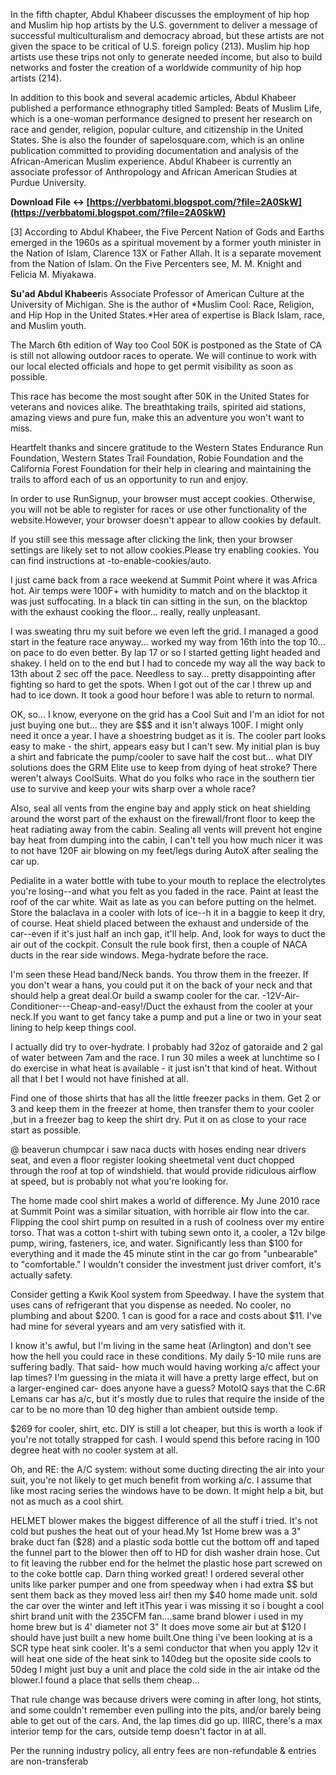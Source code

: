 In the fifth chapter, Abdul Khabeer discusses the employment of hip hop and Muslim hip hop artists by the U.S. government to deliver a message of successful multiculturalism and democracy abroad, but these artists are not given the space to be critical of U.S. foreign policy (213). Muslim hip hop artists use these trips not only to generate needed income, but also to build networks and foster the creation of a worldwide community of hip hop artists (214).
 
In addition to this book and several academic articles, Abdul Khabeer published a performance ethnography titled Sampled: Beats of Muslim Life, which is a one-woman performance designed to present her research on race and gender, religion, popular culture, and citizenship in the United States. She is also the founder of sapelosquare.com, which is an online publication committed to providing documentation and analysis of the African-American Muslim experience. Abdul Khabeer is currently an associate professor of Anthropology and African American Studies at Purdue University.
 
**Download File ↔ [https://verbbatomi.blogspot.com/?file=2A0SkW](https://verbbatomi.blogspot.com/?file=2A0SkW)**


 
[3] According to Abdul Khabeer, the Five Percent Nation of Gods and Earths emerged in the 1960s as a spiritual movement by a former youth minister in the Nation of Islam, Clarence 13X or Father Allah. It is a separate movement from the Nation of Islam. On the Five Percenters see, M. M. Knight and Felicia M. Miyakawa.
 
**Su'ad Abdul Khabeer**is Associate Professor of American Culture at the University of Michigan. She is the author of *Muslim Cool: Race, Religion, and Hip Hop in the United States.*Her area of expertise is Black Islam, race, and Muslim youth.
 
The March 6th edition of Way too Cool 50K is postponed as the State of CA is still not allowing outdoor races to operate. We will continue to work with our local elected officials and hope to get permit visibility as soon as possible.
 
This race has become the most sought after 50K in the United States for veterans and novices alike. The breathtaking trails, spirited aid stations, amazing views and pure fun, make this an adventure you won't want to miss.
 
Heartfelt thanks and sincere gratitude to the Western States Endurance Run Foundation, Western States Trail Foundation, Robie Foundation and the California Forest Foundation for their help in clearing and maintaining the trails to afford each of us an opportunity to run and enjoy.

In order to use RunSignup, your browser must accept cookies. Otherwise, you will not be able to register for races or use other functionality of the website.However, your browser doesn't appear to allow cookies by default.
 
If you still see this message after clicking the link, then your browser settings are likely set to not allow cookies.Please try enabling cookies. You can find instructions at -to-enable-cookies/auto.
 
I just came back from a race weekend at Summit Point where it was Africa hot. Air temps were 100F+ with humidity to match and on the blacktop it was just suffocating. In a black tin can sitting in the sun, on the blacktop with the exhaust cooking the floor... really, really unpleasant.
 
I was sweating thru my suit before we even left the grid. I managed a good start in the feature race anyway... worked my way from 16th into the top 10... on pace to do even better. By lap 17 or so I started getting light headed and shakey. I held on to the end but I had to concede my way all the way back to 13th about 2 sec off the pace. Needless to say... pretty disappointing after fighting so hard to get the spots. When I got out of the car I threw up and had to ice down. It took a good hour before I was able to return to normal.
 
OK, so... I know, everyone on the grid has a Cool Suit and I'm an idiot for not just buying one but... they are $$$ and it isn't always 100F. I might only need it once a year. I have a shoestring budget as it is. The cooler part looks easy to make - the shirt, appears easy but I can't sew. My initial plan is buy a shirt and fabricate the pump/cooler to save half the cost but... what DIY solutions does the GRM Elite use to keep from dying of heat stroke? There weren't always CoolSuits. What do you folks who race in the southern tier use to survive and keep your wits sharp over a whole race?
 
Also, seal all vents from the engine bay and apply stick on heat shielding around the worst part of the exhaust on the firewall/front floor to keep the heat radiating away from the cabin. Sealing all vents will prevent hot engine bay heat from dumping into the cabin, I can't tell you how much nicer it was to not have 120F air blowing on my feet/legs during AutoX after sealing the car up.
 
Pedialite in a water bottle with tube to your mouth to replace the electrolytes you're losing--and what you felt as you faded in the race. Paint at least the roof of the car white. Wait as late as you can before putting on the helmet. Store the balaclava in a cooler with lots of ice--h it in a baggie to keep it dry, of course. Heat shield placed between the exhaust and underside of the car--even if it's just half an inch gap, it'll help. And, look for ways to duct the air out of the cockpit. Consult the rule book first, then a couple of NACA ducts in the rear side windows. Mega-hydrate before the race.
 
I'm seen these Head band/Neck bands. You throw them in the freezer. If you don't wear a hans, you could put it on the back of your neck and that should help a great deal.Or build a swamp cooler for the car. -12V-Air-Conditioner---Cheap-and-easy!/Duct the exhaust from the cooler at your neck.If you want to get fancy take a pump and put a line or two in your seat lining to help keep things cool.
 
I actually did try to over-hydrate. I probably had 32oz of gatoraide and 2 gal of water between 7am and the race. I run 30 miles a week at lunchtime so I do exercise in what heat is available - it just isn't that kind of heat. Without all that I bet I would not have finished at all.
 
Find one of those shirts that has all the little freezer packs in them. Get 2 or 3 and keep them in the freezer at home, then transfer them to your cooler ,but in a freezer bag to keep the shirt dry. Put it on as close to your race start as possible.
 
@ beaverun chumpcar i saw naca ducts with hoses ending near drivers seat, and even a floor register looking sheetmetal vent duct chopped through the roof at top of windshield. that would provide ridiculous airflow at speed, but is probably not what you're looking for.
 
The home made cool shirt makes a world of difference. My June 2010 race at Summit Point was a similar situation, with horrible air flow into the car. Flipping the cool shirt pump on resulted in a rush of coolness over my entire torso. That was a cotton t-shirt with tubing sewn onto it, a cooler, a 12v bilge pump, wiring, fasteners, ice, and water. Significantly less than $100 for everything and it made the 45 minute stint in the car go from "unbearable" to "comfortable." I wouldn't consider the investment just driver comfort, it's actually safety.
 
Consider getting a Kwik Kool system from Speedway. I have the system that uses cans of refrigerant that you dispense as needed. No cooler, no plumbing and about $200. 1 can is good for a race and costs about $11. I've had mine for several yyears and am very satisfied with it.
 
I know it's awful, but I'm living in the same heat (Arlington) and don't see how the hell you could race in these conditions. My daily 5-10 mile runs are suffering badly. That said- how much would having working a/c affect your lap times? I'm guessing in the miata it will have a pretty large effect, but on a larger-engined car- does anyone have a guess? MotoIQ says that the C.6R Lemans car has a/c, but it's mostly due to rules that require the inside of the car to be no more than 10 deg higher than ambient outside temp.
 
$269 for cooler, shirt, etc. DIY is still a lot cheaper, but this is worth a look if you're not totally strapped for cash. I would spend this before racing in 100 degree heat with no cooler system at all.
 
Oh, and RE: the A/C system: without some ducting directing the air into your suit, you're not likely to get much benefit from working a/c. I assume that like most racing series the windows have to be down. It might help a bit, but not as much as a cool shirt.
 
HELMET blower makes the biggest difference of all the stuff i tried. It's not cold but pushes the heat out of your head.My 1st Home brew was a 3" brake duct fan ($28) and a plastic soda bottle cut the bottom off and taped the funnel part to the blower then off to HD for dish washer drain hose. Cut to fit leaving the rubber end for the helmet the plastic hose part screwed on to the coke bottle cap. Darn thing worked great! I ordered several other units like parker pumper and one from speedway when i had extra $$ but sent them back as they moved less air! then my $40 home made unit. sold the car over the winter and left itThis year i was missing it so i bought a cool shirt brand unit with the 235CFM fan....same brand blower i used in my home brew but is 4' diameter not 3" It does move some air but at $120 I should have just built a new home built.One thing i've been looking at is a SCR type heat sink cooler. It's a semi conductor that when you apply 12v it will heat one side of the heat sink to 140deg but the oposite side cools to 50deg I might just buy a unit and place the cold side in the air intake od the blower.I found a place that sells them cheap...
 
That rule change was because drivers were coming in after long, hot stints, and some couldn't remember even pulling into the pits, and/or barely being able to get out of the cars. And, the lap times did go up. IIIRC, there's a max interior temp for the cars, outside temp doesn't factor in at all.
 
Per the running industry policy, all entry fees are non-refundable & entries are non-transferab